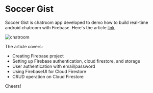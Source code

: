 # Soccer Gist
Soccer Gist is chatroom app developed to demo how to build real-time android chatroom with Firebase.  Here's the article [link](https://medium.com/@mendhie/building-real-time-android-chatroom-with-firebase-99a5b51cb4f7)

  ![chatroom](https://cdn-images-1.medium.com/max/800/1*N6dpJZfV_2EymLTQsEREFw.png)

The article covers:
 - Creating Firebase project
 - Setting up Firebase authentication, cloud firestore, and storage
 - User authentication with email/password
 - Using FirebaseUI for Cloud Firestore
 - CRUD operation on Cloud Firestore

Cheers!
